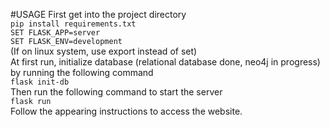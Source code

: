 #USAGE
First get into the project directory\
`pip install requirements.txt`\
`SET FLASK_APP=server`\
`SET FLASK_ENV=development`\
(If on linux system, use export instead of set)\
At first run, initialize database (relational database done, neo4j in progress) by running the following command\
`flask init-db`\
Then run the following command to start the server\
`flask run`\
Follow the appearing instructions to access the website.